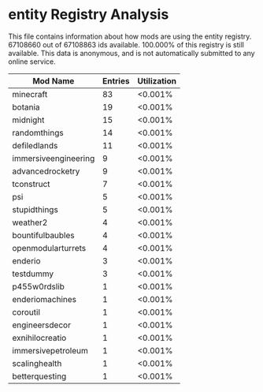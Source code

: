 # entity Registry Analysis

This file contains information about how mods are using the entity registry.
67108660 out of 67108863 ids available. 100.000% of this registry is still
available. This data is anonymous, and is not automatically submitted to any
online service.


| Mod Name             | Entries | Utilization |
|----------------------|---------|-------------|
| minecraft            | 83      | <0.001%     |
| botania              | 19      | <0.001%     |
| midnight             | 15      | <0.001%     |
| randomthings         | 14      | <0.001%     |
| defiledlands         | 11      | <0.001%     |
| immersiveengineering | 9       | <0.001%     |
| advancedrocketry     | 9       | <0.001%     |
| tconstruct           | 7       | <0.001%     |
| psi                  | 5       | <0.001%     |
| stupidthings         | 5       | <0.001%     |
| weather2             | 4       | <0.001%     |
| bountifulbaubles     | 4       | <0.001%     |
| openmodularturrets   | 4       | <0.001%     |
| enderio              | 3       | <0.001%     |
| testdummy            | 3       | <0.001%     |
| p455w0rdslib         | 1       | <0.001%     |
| enderiomachines      | 1       | <0.001%     |
| coroutil             | 1       | <0.001%     |
| engineersdecor       | 1       | <0.001%     |
| exnihilocreatio      | 1       | <0.001%     |
| immersivepetroleum   | 1       | <0.001%     |
| scalinghealth        | 1       | <0.001%     |
| betterquesting       | 1       | <0.001%     |
